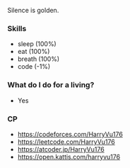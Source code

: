 Silence is golden.


### Skills
- sleep (100%)
- eat (100%)
- breath (100%)
- code (-1%)


### What do I do for a living?
- Yes

### CP
- https://codeforces.com/HarryVu176
- https://leetcode.com/HarryVu176
- https://atcoder.jp/HarryVu176
- https://open.kattis.com/harryvu176

